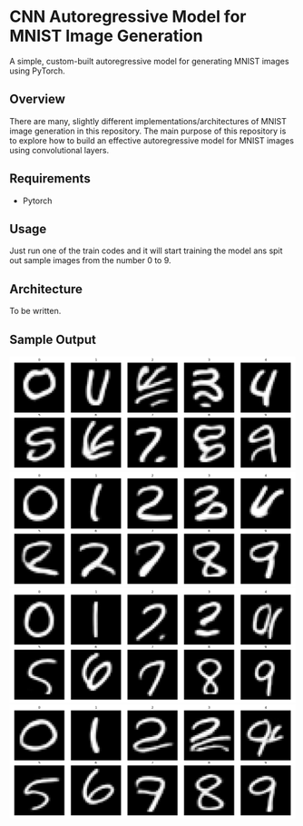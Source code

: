 # CNN Autoregressive Model for MNIST Image Generation

A simple, custom-built autoregressive model for generating MNIST images using PyTorch.

## Overview
There are many, slightly different implementations/architectures of MNIST image generation in this repository. The main purpose of this repository is to explore how to build an effective autoregressive model for MNIST images using convolutional layers.

## Requirements
- Pytorch

## Usage
Just run one of the train codes and it will start training the model ans spit out sample images from the number 0 to 9.

## Architecture
To be written.

## Sample Output
![train_2](output_images_grid_train2.png)
![train_3](output_images_grid_train3.png)
![train_5](output_images_grid_train5.png)
![train_6](output_images_grid_train6.png)